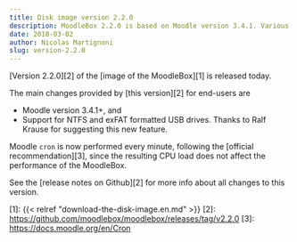 ```yaml
---
title: Disk image version 2.2.0
description: MoodleBox 2.2.0 is based on Moodle version 3.4.1. Various improvements have also been made.
date: 2018-03-02
author: Nicolas Martignoni
slug: version-2.2.0
---
```


[Version 2.2.0][2] of the [image of the MoodleBox][1] is released today.

The main changes provided by [this version][2] for end-users are
- Moodle version 3.4.1+, and
- Support for NTFS and exFAT formatted USB drives. Thanks to Ralf Krause for suggesting this new feature.

Moodle `cron` is now performed every minute, following the [official recommendation][3], since the resulting CPU load does not affect the performance of the MoodleBox.

See the [release notes on Github][2] for more info about all changes to this version.

 [1]: {{< relref "download-the-disk-image.en.md" >}}
 [2]: https://github.com/moodlebox/moodlebox/releases/tag/v2.2.0
 [3]: https://docs.moodle.org/en/Cron

